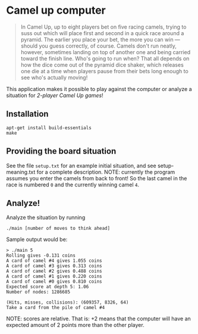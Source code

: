 Camel up computer
=================

> In Camel Up, up to eight players bet on five racing camels, trying to suss out which will place first and second in a quick race around a pyramid. The earlier you place your bet, the more you can win — should you guess correctly, of course. Camels don't run neatly, however, sometimes landing on top of another one and being carried toward the finish line. Who's going to run when? That all depends on how the dice come out of the pyramid dice shaker, which releases one die at a time when players pause from their bets long enough to see who's actually moving!

This application makes it possible to play against the computer or analyze a situation for *2-player Camel Up games*!

## Installation

```
apt-get install build-essentials
make
```

## Providing the board situation
See the file `setup.txt` for an example initial situation, and see setup-meaning.txt for a complete description. NOTE: currently the program assumes you enter the camels from back to front! So the last camel in the race is numbered `0` and the currently winning camel `4`.

## Analyze!
Analyze the situation by running

```
./main [number of moves to think ahead]
```

Sample output would be:

```
> ./main 5
Rolling gives -0.131 coins
A card of camel #4 gives 1.055 coins
A card of camel #3 gives 0.313 coins
A card of camel #2 gives 0.488 coins
A card of camel #1 gives 0.220 coins
A card of camel #0 gives 0.810 coins
Expected score at depth 5: 1.06
Number of nodes: 1286685

(Hits, misses, collisions): (609357, 8326, 64)
Take a card from the pile of camel #4
```

NOTE: scores are relative. That is: +2 means that the computer will have an expected amount of 2 points more than the other player.